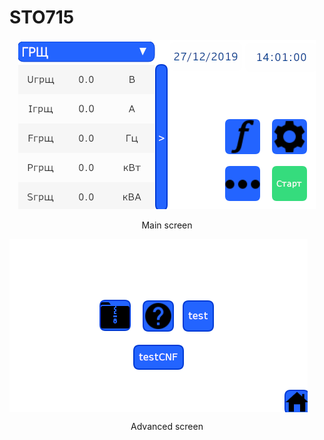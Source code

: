 # STO715
 
<p align="center">
<img src="https://github.com/AlekssGit/STO715/blob/master/Screens/Main.png">
</p>
<p align="center"> Main screen </p>

<img src="https://github.com/AlekssGit/STO715/blob/master/Screens/Advanced.png" align="middle">
<p align="center"> Advanced screen </p>

